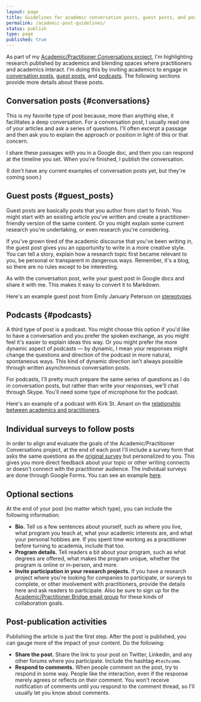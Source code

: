 ```yaml
---
layout: page
title: Guidelines for academic conversation posts, guest posts, and podcasts
permalink: /academic-post-guidelines/
status: publish
type: page
published: true
---
```


As part of my [Academic/Practitioner Conversations project](/academic-practitioner-project/), I'm highlighting research published by academics and blending spaces where practitioners and academics interact. I'm doing this by inviting academics to engage in [conversation posts](#conversations), [guest posts](#guest_posts), and [podcasts](#podcasts). The following sections provide more details about these posts.

## Conversation posts {#conversations}

This is my favorite type of post because, more than anything else, it facilitates a deep conversation. For a conversation post, I usually read one of your articles and ask a series of questions. I'll often excerpt a passage and then ask you to explain the approach or position in light of this or that concern.

I share these passages with you in a Google doc, and then you can respond at the timeline you set. When you're finished, I publish the conversation.

(I don't have any current examples of conversation posts yet, but they're coming soon.)

## Guest posts {#guest_posts}

Guest posts are basically posts that you author from start to finish. You might start with an existing article you've written and create a practitioner-friendly version of the same content. Or you might explain some current research you're undertaking, or even research you're considering.

If you've grown tired of the academic discourse that you've been writing in, the guest post gives you an opportunity to write in a more creative style. You can tell a story, explain how a research topic first became relevant to you, be personal or transparent in dangerous ways. Remember, it's a blog, so there are no rules except to be interesting.

As with the conversation post, write your guest post in Google docs and share it with me. This makes it easy to convert it to Markdown.

Here's an example guest post from Emily January Peterson on [stereotypes](/2018/07/18/stereotypes-about-tech-writers-in-workplace/).

## Podcasts {#podcasts}

A third type of post is a podcast. You might choose this option if you'd like to have a conversation and you prefer the spoken exchange, as you might feel it's easier to explain ideas this way. Or you might prefer the more dynamic aspect of podcasts &mdash; by dynamic, I mean your responses might change the questions and direction of the podcast in more natural, spontaneous ways. This kind of dynamic direction isn't always possible through written asynchronous conversation posts.

For podcasts, I'll pretty much prepare the same series of questions as I do in conversation posts, but rather than write your responses, we'll chat through Skype. You'll need some type of microphone for the podcast.

Here's an example of a podcast with Kirk St. Amant on the [relationship between academics and practitioners](/2018/07/11/research-as-bridge-between-academics-and-practitioners-kirk-st-amant-podcast/).

## Individual surveys to follow posts

In order to align and evaluate the goals of the Academic/Practitioner Conversations project, at the end of each post I'll include a survey form that asks the same questions as the [original survey](2018/07/17/interpreting-results-of-academic-practitioner-survey/) but personalized to you. This gives you more direct feedback about your topic or other writing connects or doesn't connect with the practitioner audience. The individual surveys are done through Google Forms. You can see an example [here](http://idratherbewriting.com/2018/07/18/stereotypes-about-tech-writers-in-workplace/#emily).

## Optional sections

At the end of your post (no matter which type), you can include the following information:

*   **Bio.** Tell us a few sentences about yourself, such as where you live, what program you teach at, what your academic interests are, and what your personal hobbies are. If you spent time working as a practitioner before turning to academia, include that too.
*   **Program details.** Tell readers a bit about your program, such as what degrees are offered, what makes the program unique, whether the program is online or in-person, and more.
*   **Invite participation in your research projects.**  If you have a research project where you're looking for companies to participate, or surveys to complete, or other involvement with practitioners, provide the details here and ask readers to participate. Also be sure to sign up for the [Academic/Practitioner Bridge email group](/academic-practitioner-bridge/) for these kinds of collaboration goals.

## Post-publication activities

Publishing the article is just the first step. After the post is published, you can gauge more of the impact of your content. Do the following:

*   **Share the post.** Share the link to your post on Twitter, Linkedin, and any other forums where you participate. Include the hashtag `#techcomm`.
*   **Respond to comments.** When people comment on the post, try to respond in some way. People like the interaction, even if the response merely agrees or reflects on their comment. You won't receive notification of comments until you respond to the comment thread, so I'll usually let you know about comments.
